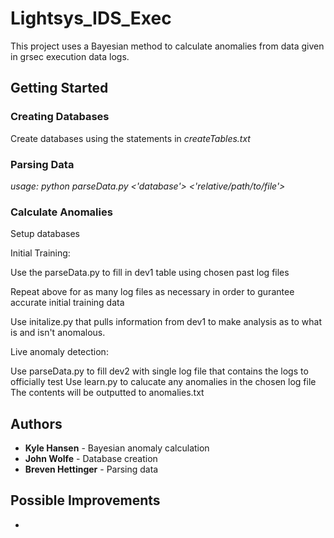 # Lightsys_IDS_Exec

This project uses a Bayesian method to calculate anomalies from data given in grsec execution data logs.

## Getting Started

### Creating Databases
Create databases using the statements in *createTables.txt*

### Parsing Data
*usage: python parseData.py <'database'> <'relative/path/to/file'>*

### Calculate Anomalies

Setup databases

Initial Training:

Use the parseData.py to fill in dev1 table using chosen past log files

Repeat above for as many log files as necessary in order to gurantee accurate initial training data

Use initalize.py that pulls information from dev1 to make analysis as to what is and isn't anomalous.


Live anomaly detection:

Use parseData.py to fill dev2 with single log file that contains the logs to officially test
Use learn.py to calucate any anomalies in the chosen log file
The contents will be outputted to anomalies.txt






## Authors

* **Kyle Hansen** - Bayesian anomaly calculation
* **John Wolfe** - Database creation
* **Breven Hettinger** - Parsing data

## Possible Improvements
* 
